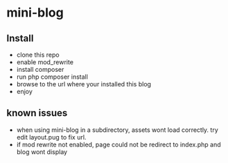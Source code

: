 # mini-blog

## Install
* clone this repo
* enable mod_rewrite
* install composer
* run php composer install
* browse to the url where your installed this blog
* enjoy


## known issues
* when using mini-blog in a subdirectory, assets wont load correctly. try edit layout.pug to fix url.
* if mod rewrite not enabled, page could not be redirect to index.php and blog wont display